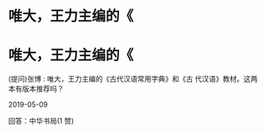# 唯大，王力主编的《

# 唯大，王力主编的《

(提问)张博 : 唯大，王力主编的《古代汉语常用字典》和《古 代汉语》教材。这两本有版本推荐吗？

2019-05-09

回答：中华书局(1 赞)